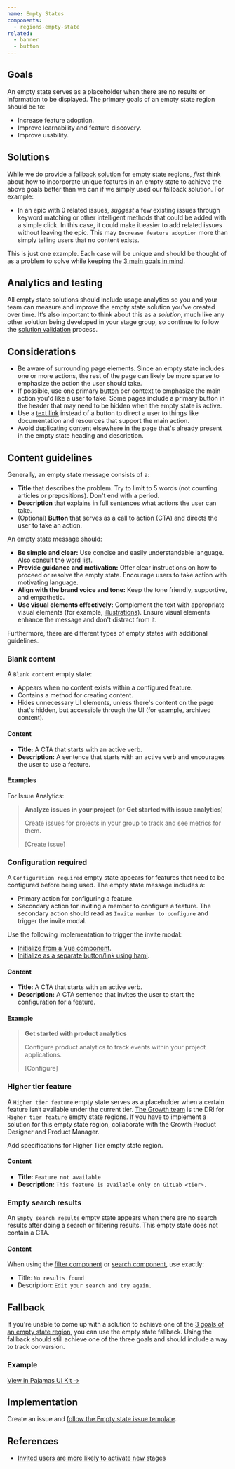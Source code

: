 ```yaml
---
name: Empty States
components:
  - regions-empty-state
related:
  - banner
  - button
---
```


## Goals

An empty state serves as a placeholder when there are no results or information to be displayed.
The primary goals of an empty state region should be to:

- Increase feature adoption.
- Improve learnability and feature discovery.
- Improve usability.

## Solutions

While we do provide a [fallback solution](#fallback) for empty state regions, *first* think about how to incorporate unique features in an empty state to achieve the above goals better than we can if we simply used our fallback solution. For example:

- In an epic with 0 related issues, *suggest* a few existing issues through keyword matching or other intelligent methods that could be added with a simple click. In this case, it could make it easier to add related issues without leaving the epic. This may `Increase feature adoption` more than simply telling users that no content exists.

This is just one example. Each case will be unique and should be thought of as a problem to solve while keeping the [3 main goals in mind](#goals).

## Analytics and testing

All empty state solutions should include usage analytics so you and your team can measure and improve the empty state solution you've created over time. It‘s also important to think about this as a *solution*, much like any other solution being developed in your stage group, so continue to follow the [solution validation](https://about.gitlab.com/handbook/product/ux/ux-research/solution-validation-and-methods/) process.

## Considerations

- Be aware of surrounding page elements. Since an empty state includes one or more actions, the rest of the page can likely be more sparse to emphasize the action the user should take.
- If possible, use one primary [button](/components/button) per context to emphasize the main action you'd like a user to take. Some pages include a primary button in the header that may need to be hidden when the empty state is active.
- Use a [text link](https://gitlab-org.gitlab.io/gitlab-ui/?path=/story/regions-empty-state--custom-actions) instead of a button to direct a user to things like documentation and resources that support the main action.
- Avoid duplicating content elsewhere in the page that's already present in the empty state heading and description.

## Content guidelines

Generally, an empty state message consists of a:

- **Title** that describes the problem. Try to limit to 5 words (not counting articles or prepositions). Don't end with a period.
- **Description** that explains in full sentences what actions the user can take.
- (Optional) **Button** that serves as a call to action (CTA) and directs the user to take an action.

An empty state message should:

- **Be simple and clear:** Use concise and easily understandable language. Also consult the [word list](https://docs.gitlab.com/ee/development/documentation/styleguide/word_list.html).
- **Provide guidance and motivation:** Offer clear instructions on how to proceed or resolve the empty state. Encourage users to take action with motivating language.
- **Align with the brand voice and tone:** Keep the tone friendly, supportive, and empathetic.
- **Use visual elements effectively:** Complement the text with appropriate visual elements (for example, [illustrations](../product-foundations/illustration/)). Ensure visual elements enhance the message and don't distract from it.

Furthermore, there are different types of empty states with additional guidelines.

### Blank content

A `Blank content` empty state:

- Appears when no content exists within a configured feature.
- Contains a method for creating content.
- Hides unnecessary UI elements, unless there's content on the page that's hidden, but accessible through the UI (for example, archived content).

#### Content

- **Title:** A CTA that starts with an active verb.
- **Description:** A sentence that starts with an active verb and encourages the user to use a feature.

#### Examples

For Issue Analytics:

> **Analyze issues in your project** (or **Get started with issue analytics**)
>
> Create issues for projects in your group to track and see metrics for them.
>
> \[Create issue\]

### Configuration required

A `Configuration required` empty state appears for features that need to be configured before being used.
The empty state message includes a:

- Primary action for configuring a feature.
- Secondary action for inviting a member to configure a feature.
  The secondary action should read as `Invite member to configure` and trigger the invite modal.

Use the following implementation to trigger the invite modal:

- [Initialize from a Vue component](http://gitlab.com/gitlab-org/gitlab/blob/81fc02642a748484af91e45abda84c24a54b7ac9/app/assets/javascripts/vue_shared/components/markdown/toolbar.vue#L70-70).
- [Initialize as a separate button/link using haml](https://gitlab.com/gitlab-org/gitlab/blob/81fc02642a748484af91e45abda84c24a54b7ac9/app/views/projects/_invite_members_empty_project.html.haml#L6-13).

#### Content

- **Title:** A CTA that starts with an active verb.
- **Description:** A CTA sentence that invites the user to start the configuration for a feature.

#### Example

> **Get started with product analytics**
>
> Configure product analytics to track events within your project applications.
>
> \[Configure\]

### Higher tier feature

A `Higher tier feature` empty state serves as a placeholder when a certain feature isn‘t available under the current tier.
[The Growth team](https://about.gitlab.com/handbook/product/categories/#growth-section) is the DRI for `Higher tier feature` empty state regions. If you have to implement a solution for this empty state region, collaborate with the Growth Product Designer and Product Manager.

<todo>Add specifications for Higher Tier empty state region.</todo>

#### Content

- **Title:** `Feature not available`
- **Description:** `This feature is available only on GitLab <tier>.`

### Empty search results

An `Empty search results` empty state appears when there are no search results after doing a search or filtering results.
This empty state does not contain a CTA.

#### Content

When using the [filter component](/components/filter) or [search component](/components/search), use exactly:

- Title: `No results found`
- Description: `Edit your search and try again.`

## Fallback

If you're unable to come up with a solution to achieve one of the [3 goals of an empty state region](#goals), you can use the empty state fallback. Using the fallback should still achieve one of the three goals and should include a way to track conversion.

### Example

<story-viewer component="regions-empty-state"></story-viewer>

[View in Pajamas UI Kit →](https://www.figma.com/file/qEddyqCrI7kPSBjGmwkZzQ/%F0%9F%93%99-Component-library?type=design&node-id=48911-75349&mode=design)

## Implementation

Create an issue and [follow the Empty state issue template](https://gitlab.com/gitlab-org/gitlab/-/issues/new?issuable_template=Empty%20state).

## References

- [Invited users are more likely to activate new stages](https://gitlab.com/gitlab-org/gitlab-services/design.gitlab.com/-/merge_requests/2526#note_691364062)
